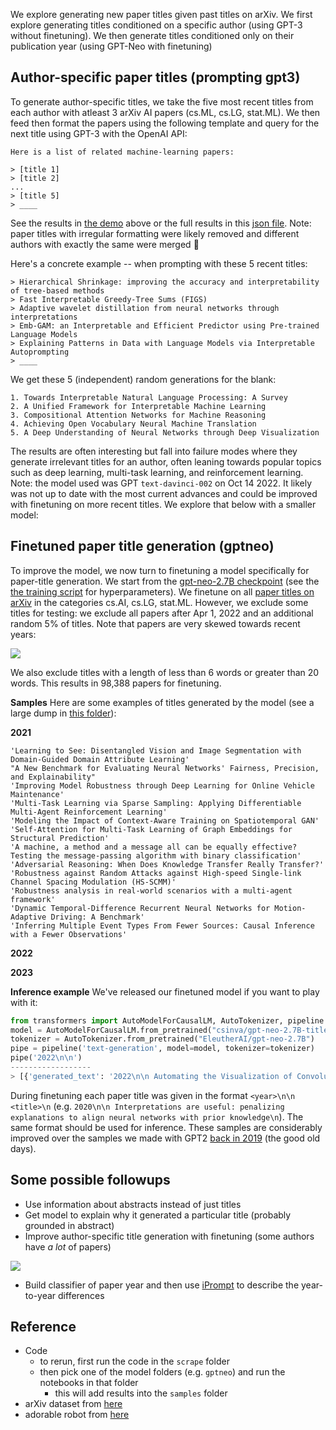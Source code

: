 We explore generating new paper titles given past titles on arXiv.
We first explore generating titles conditioned on a specific author (using GPT-3 without finetuning).
We then generate titles conditioned only on their publication year (using GPT-Neo with finetuning)

## Author-specific paper titles (prompting gpt3)
To generate author-specific titles, we take the five most recent titles from each author with atleast 3 arXiv AI papers (cs.ML, cs.LG, stat.ML).
We then feed then format the papers using the following template and query for the next title using GPT-3 with the OpenAI API:

```
Here is a list of related machine-learning papers:

> [title 1]
> [title 2]
...
> [title 5]
> ____
```

See the results in [the demo](http://localhost:4000/docs/#demo:~:text=Type%20in%20the%20name%20of%20an%20author%20to%20see%20the%20predicted%20titles%20of%20their%20future%20papers) above or the full results in this [json file](https://github.com/csinva/gpt-paper-title-generator/blob/master/samples/gpt3/authors_save_full.json).
Note: paper titles with irregular formatting were likely removed and different authors with exactly the same were merged 🙁

Here's a concrete example -- when prompting with these 5 recent titles:

```
> Hierarchical Shrinkage: improving the accuracy and interpretability of tree-based methods
> Fast Interpretable Greedy-Tree Sums (FIGS)
> Adaptive wavelet distillation from neural networks through interpretations
> Emb-GAM: an Interpretable and Efficient Predictor using Pre-trained Language Models
> Explaining Patterns in Data with Language Models via Interpretable Autoprompting
> ____
```

We get these 5 (independent) random generations for the blank:

```
1. Towards Interpretable Natural Language Processing: A Survey
2. A Unified Framework for Interpretable Machine Learning
3. Compositional Attention Networks for Machine Reasoning
4. Achieving Open Vocabulary Neural Machine Translation
5. A Deep Understanding of Neural Networks through Deep Visualization
```

The results are often interesting but fall into failure modes where they generate irrelevant titles for an author, often leaning towards popular topics such as deep learning, multi-task learning, and reinforcement learning.
Note: the model used was GPT `text-davinci-002` on Oct 14 2022. It likely was not up to date with the most current advances and could be improved with finetuning on more recent titles. We explore that below with a smaller model:

## Finetuned paper title generation (gptneo)

To improve the model, we now turn to finetuning a model specifically for paper-title generation. We start from the [gpt-neo-2.7B checkpoint](https://huggingface.co/EleutherAI/gpt-neo-2.7B) (see the [the training script](https://github.com/csinva/gpt-paper-title-generator/blob/91d8aa78d83f16778a120ec4a3dc41be28f5e8f2/gptneo/02_finetune_hf.py) for hyperparameters). We finetune on all [paper titles on arXiv](https://www.kaggle.com/datasets/Cornell-University/arxiv) in the categories cs.AI, cs.LG, stat.ML. However, we exclude some titles for testing: we exclude all papers after Apr 1, 2022 and an additional random 5\% of titles. Note that papers are very skewed towards recent years:

![](https://csinva.io/gpt-paper-title-generator/figs/paper_metadata.svg)

We also exclude titles with a length of less than 6 words or greater than 20 words. This results in 98,388 papers for finetuning.

**Samples**
Here are some examples of titles generated by the model (see a large dump in [this folder](https://github.com/csinva/gpt-paper-title-generator/tree/master/samples/gptneo)):

**2021**
```
'Learning to See: Disentangled Vision and Image Segmentation with Domain-Guided Domain Attribute Learning'
"A New Benchmark for Evaluating Neural Networks' Fairness, Precision, and Explainability"
'Improving Model Robustness through Deep Learning for Online Vehicle Maintenance'
'Multi-Task Learning via Sparse Sampling: Applying Differentiable Multi-Agent Reinforcement Learning'
'Modeling the Impact of Context-Aware Training on Spatiotemporal GAN'
'Self-Attention for Multi-Task Learning of Graph Embeddings for Structural Prediction'
'A machine, a method and a message all can be equally effective? Testing the message-passing algorithm with binary classification'
'Adversarial Reasoning: When Does Knowledge Transfer Really Transfer?'
'Robustness against Random Attacks against High-speed Single-link Channel Spacing Modulation (HS-SCMM)'
'Robustness analysis in real-world scenarios with a multi-agent framework'
'Dynamic Temporal-Difference Recurrent Neural Networks for Motion-Adaptive Driving: A Benchmark'
'Inferring Multiple Event Types From Fewer Sources: Causal Inference with a Fewer Observations'
```

**2022**

**2023**


**Inference example**
We've released our finetuned model if you want to play with it:

```python
from transformers import AutoModelForCausalLM, AutoTokenizer, pipeline
model = AutoModelForCausalLM.from_pretrained("csinva/gpt-neo-2.7B-titles")
tokenizer = AutoTokenizer.from_pretrained("EleutherAI/gpt-neo-2.7B")
pipe = pipeline('text-generation', model=model, tokenizer=tokenizer)
pipe('2022\n\n')
------------------
> [{'generated_text': '2022\n\n Automating the Visualization of Convolutional Neural Networks\n'}]
```

During finetuning each paper title was given in the format `<year>\n\n <title>\n` (e.g. `2020\n\n Interpretations are useful: penalizing explanations to align neural networks with prior knowledge\n`). The same format should be used for inference. These samples are considerably improved over the samples we made with GPT2 [back in 2019](https://csinva.io/gpt-paper-title-generator/web/gpt2) (the good old days).

## Some possible followups

- Use information about abstracts instead of just titles
- Get model to explain why it generated a particular title (probably grounded in abstract)
- Improve author-specific title generation with finetuning (some authors have *a lot* of papers)

![](https://csinva.io/gpt-paper-title-generator/figs/author_counts.svg)

- Build classifier of paper year and then use [iPrompt](https://arxiv.org/abs/2210.01848) to describe the year-to-year differences

## Reference

- Code
    - to rerun, first run the code in the `scrape` folder
    - then pick one of the model folders (e.g. `gptneo`) and run the notebooks in that folder
      - this will add results into the `samples` folder
- arXiv dataset from [here](https://www.kaggle.com/datasets/Cornell-University/arxiv)
- adorable robot from [here](http://pngimg.com/uploads/robot/robot_PNG94.png)